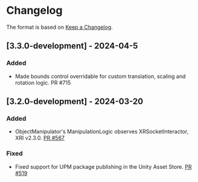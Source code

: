# Changelog

The format is based on [Keep a Changelog](https://keepachangelog.com/en/1.1.0/).

## [3.3.0-development] - 2024-04-5

### Added

* Made bounds control overridable for custom translation, scaling and rotation logic. PR #715

## [3.2.0-development] - 2024-03-20

### Added

* ObjectManipulator's ManipulationLogic observes XRSocketInteractor, XRI v2.3.0. [PR #567](https://github.com/MixedRealityToolkit/MixedRealityToolkit-Unity/pull/567)

### Fixed

* Fixed support for UPM package publishing in the Unity Asset Store. [PR #519](https://github.com/MixedRealityToolkit/MixedRealityToolkit-Unity/pull/519)

